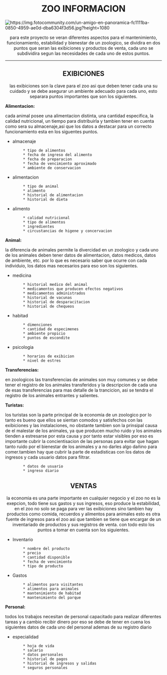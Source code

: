 <h1 align="center">ZOO INFORMACION</h1>

<img src="#" align="center" alt="https://img.fotocommunity.com/un-amigo-en-panoramica-fc1111ba-0850-4959-ae0d-dba6304f3d56.jpg?height=1080">

<p align="center">para este proyecto se veran diferentes aspectos para el mantenimiento, funcionamiento, estabilidad y bienestar de un zoologico, se dividira en dos puntos que seran las exibiciones y productos de venta, cada uno se subdividira segun las necesidades de cada uno de estos puntos.
</p>

___

<h2 align="center">EXIBICIONES</h2>

<p align="center">las exibiciones son la clave para el zoo asi que deben tener cada una su cuidado y se debe asegurar un ambiente adecuado para cada uno, esto separara puntos importantes que son los siguientes.</p>

**Alimentacion:**

cada animal posee una alimentacion distinta, una cantidad especifica, la calidad nutricional, un tiempo para distribuirla y tambien tener en cuenta como sera su almacenaje,asi que los datos a destacar para un correcto funcionamiento esta en los siguentes puntos.

- almacenaje

```
		* tipo de alimentos
		* fecha de ingreso del alimento
		* fecha de preparacion
		* fecha de vencimiento aproximado
		* ambiente de conservacion
```

- alimentacion

```
		* tipo de animal
		* alimento
		* historial de alimentacion
		* historial de dieta
```

- alimento
```
		* calidad nutricional
		* tipo de alimentos
		* ingredientes
		* circustancias de higene y concervacion
```

**Animal:**

la diferencia de animales permite la divercidad en un zoologico y cada uno de los animales deben tener datos de alimentacion, datos medicos, datos de ambiente, etc.
por lo que es necesario saber que ocurre con cada individuio, los datos mas necesarios para eso son los siguientes.

- medicina
```
		* historial medico del animal
		* medicamentos que producen efectos negativos
		* medicamentos administrados
		* historial de vacunas
		* historial de desparacitacion
		* historial de chequeos
```

- habitad
```
		* dimenciones
		* cantidad de especimenes
		* ambiente propicio
		* puntos de escondite
```
	
- psicologia
```
		* horarios de exibicion
		* nivel de estres
```

**Transferencias:**

en zoologicos las transferencias de animales son muy comunes y se debe tener el registro de los animales transferidos y la descripcion de cada una de esas transferencias para mas detalle de la trancicion, asi se tendra el registro de los animales entrantes y salientes.

**Turistas:**

los turistas son la parte principal de la economia de un zoologico por lo tanto es bueno que ellos se sientan comodos y satisfechos con las exibiciones y las instalaciones, no obstante tambien son la prinsipal causa de el malestar de los animales, ya que producen mucho ruido y los animales tienden a estresarse por esta causa y por tanto estar visibles por eso es importante cubrir la concientisacion de las personas para evitar que hagan tanto ruido por el bienestar de los animales y a no darles algo dañino para comer.tambien hay que cubrir la parte de estadisticas con los datos de ingresos y cada usuario datos para filtrar.

```
		* datos de usuario
		* ingreso diario 
```

<h2 align="center">VENTAS</h2>

<p align="center">la economia es una parte importante en cualquier negocio y el zoo no es la exepcion, todo tiene sus gastos y sus ingresos, eso produce la estabilidad, en el zoo no solo se paga para ver las exibiciones sino tambien hay productos como comida, recuerdos y alimentos para animales esto es otra fuente de ingresos para el zoo asi que tambien se tiene que encargar de un inventariado de productos y sus registros de venta. con todo esto los puntos a tomar en cuenta son los siguientes.</p>

- Inventario
```
		* nombre del producto
		* precio
		* cantidad disponible
		* fecha de vencimiento
		* tipo de producto
```

- Gastos
```
		* alimentos para visitantes
		* alimentos para animales
		* mantenimiento de habitad
		* mantenimiento del parque
```

**Personal:**

todos los trabajos necesitan de personal capacitado para realizar diferentes tareas y a cambio recibir dinero por eso se debe de tener en cuena los siguientes datos de cada uno del personal ademas de su registro diario

- especialidad
```
        * hoja de vida
		* salario
		* datos personales
		* historial de pagos
		* historial de ingresos y salidas
		* seguros personales
```
					